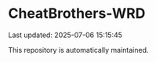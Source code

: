 # CheatBrothers-WRD

Last updated: 2025-07-06 15:15:45

This repository is automatically maintained.
